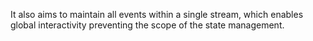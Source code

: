 
It also aims to maintain all events within a single stream, which enables global interactivity 
preventing the scope of the state management. 